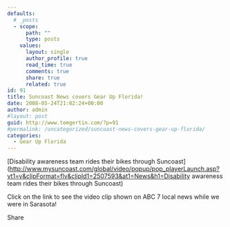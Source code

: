 ```yaml
---
defaults:
  # _posts
  - scope:
      path: ""
      type: posts
    values:
      layout: single
      author_profile: true
      read_time: true
      comments: true
      share: true
      related: true
id: 91
title: Suncoast News covers Gear Up Florida!
date: 2008-05-24T21:02:24+00:00
author: admin
#layout: post
guid: http://www.tomgertin.com/?p=91
#permalink: /uncategorized/suncoast-news-covers-gear-up-florida/
categories:
  - Gear Up Florida
---
```

[Disability awareness team rides their bikes through Suncoast](http://www.mysuncoast.com/global/video/popup/pop_playerLaunch.asp?vt1=v&clipFormat=flv&clipId1=2507593&at1=News&h1=Disability awareness team rides their bikes through Suncoast)

Click on the link to see the video clip shown on ABC 7 local news while we were in Sarasota!

<div class="addtoany_share_save_container addtoany_content_bottom">
  <div class="a2a_kit a2a_kit_size_32 addtoany_list a2a_target" id="wpa2a_25">
    <a class="a2a_dd addtoany_share_save" href="https://www.addtoany.com/share_save"><img src="http://www.tomgertin.com/blog/wp-content/plugins/add-to-any/share_save_171_16.png" width="171" height="16" alt="Share" /></a>
  </div>
</div>